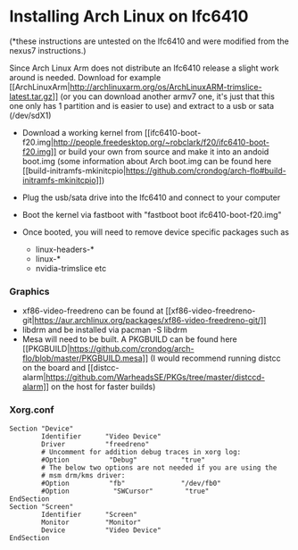 # Installing Arch Linux on Ifc6410

(*these instructions are untested on the Ifc6410 and were modified from the nexus7 instructions.)

Since Arch Linux Arm does not distribute an Ifc6410 release a slight work
around is needed. Download for example
[[ArchLinuxArm|http://archlinuxarm.org/os/ArchLinuxARM-trimslice-latest.tar.gz]] (or you can
download another armv7 one, it's just that this one only has 1 partition and is
easier to use) and extract to a usb or sata (/dev/sdX1)

* Download a working kernel from
[[ifc6410-boot-f20.img|http://people.freedesktop.org/~robclark/f20/ifc6410-boot-f20.img]] or build your
own from source and make it into an andoid boot.img (some information about
Arch boot.img can be found here [[build-initramfs-mkinitcpio|https://github.com/crondog/arch-flo#build-initramfs-mkinitcpio]])

* Plug the usb/sata drive into the Ifc6410 and connect to your computer

* Boot the kernel via fastboot with "fastboot boot ifc6410-boot-f20.img"

* Once booted, you will need to remove device specific packages such as

  * linux-headers-* 
  * linux-*
  * nvidia-trimslice etc

### Graphics
* xf86-video-freedreno can be found at [[xf86-video-freedreno-git|https://aur.archlinux.org/packages/xf86-video-freedreno-git/]]
* libdrm and be installed via pacman -S libdrm
* Mesa will need to be built. A PKGBUILD can be found here
[[PKGBUILD|https://github.com/crondog/arch-flo/blob/master/PKGBUILD.mesa]] (I would
recommend running distcc on the board and 
[[distcc-alarm|https://github.com/WarheadsSE/PKGs/tree/master/distccd-alarm]] on the host for 
faster builds)

### Xorg.conf

    Section "Device"
            Identifier      "Video Device"
            Driver          "freedreno"
            # Uncomment for addition debug traces in xorg log:
            #Option          "Debug"           "true"
            # The below two options are not needed if you are using the
            # msm drm/kms driver:
            #Option          "fb"              "/dev/fb0"
            #Option           "SWCursor"        "true"
    EndSection
    Section "Screen"
            Identifier      "Screen"
            Monitor         "Monitor"
            Device          "Video Device"
    EndSection
